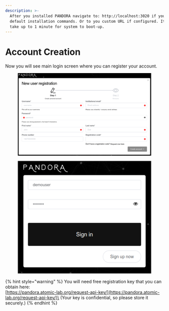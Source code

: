 ```yaml
---
description: >-
  After you installed PANDORA navigate to: http://localhost:3020 if you used
  default installation commands. Or to you custom URL if configured. It could
  take up to 1 minute for system to boot-up.
---
```


# Account Creation

Now you will see main login screen where you can register your account.

<div>

<figure><img src="../../.gitbook/assets/register.png" alt=""><figcaption></figcaption></figure>

 

<figure><img src="../../.gitbook/assets/login.png" alt=""><figcaption></figcaption></figure>

</div>

{% hint style="warning" %}
You will need free registration key that you can obtain here:\
[https://pandora.atomic-lab.org/request-api-key/](https://pandora.atomic-lab.org/request-api-key/)\
(Your key is confidential, so please store it securely.)
{% endhint %}
